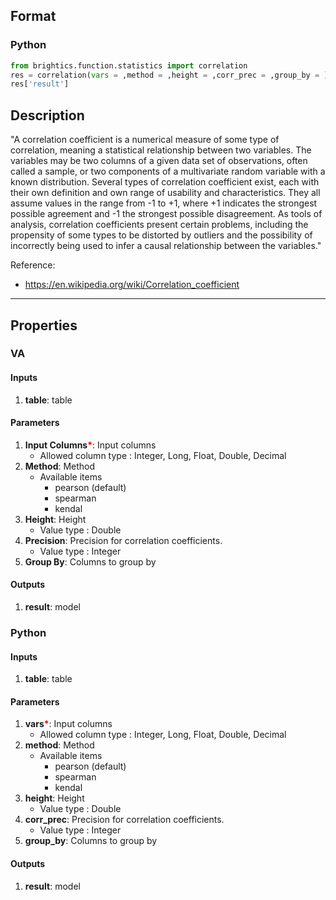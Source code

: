 ## Format
### Python
```python
from brightics.function.statistics import correlation
res = correlation(vars = ,method = ,height = ,corr_prec = ,group_by = )
res['result']
```

## Description
"A correlation coefficient is a numerical measure of some type of correlation, meaning a statistical relationship between two variables. The variables may be two columns of a given data set of observations, often called a sample, or two components of a multivariate random variable with a known distribution. Several types of correlation coefficient exist, each with their own definition and own range of usability and characteristics. They all assume values in the range from -1 to +1, where +1 indicates the strongest possible agreement and -1 the strongest possible disagreement. As tools of analysis, correlation coefficients present certain problems, including the propensity of some types to be distorted by outliers and the possibility of incorrectly being used to infer a causal relationship between the variables." 

Reference:
+ <https://en.wikipedia.org/wiki/Correlation_coefficient>

---

## Properties
### VA
#### Inputs
1. **table**: table

#### Parameters
1. **Input Columns**<b style="color:red">*</b>: Input columns
   - Allowed column type : Integer, Long, Float, Double, Decimal
2. **Method**: Method
   - Available items
      - pearson (default)
      - spearman
      - kendal
3. **Height**: Height
   - Value type : Double
4. **Precision**: Precision for correlation coefficients.
   - Value type : Integer
5. **Group By**: Columns to group by

#### Outputs
1. **result**: model

### Python
#### Inputs
1. **table**: table

#### Parameters
1. **vars**<b style="color:red">*</b>: Input columns
   - Allowed column type : Integer, Long, Float, Double, Decimal
2. **method**: Method
   - Available items
      - pearson (default)
      - spearman
      - kendal
3. **height**: Height
   - Value type : Double
4. **corr_prec**: Precision for correlation coefficients.
   - Value type : Integer
5. **group_by**: Columns to group by

#### Outputs
1. **result**: model

